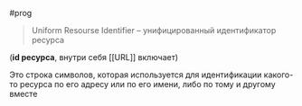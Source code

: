 #prog 

> Uniform Resourse Identifier – унифицированный идентификатор ресурса

(**id ресурса**, внутри себя [[URL]] включает)

Это строка символов, которая используется для идентификации какого-то ресурса по его адресу или по его имени, либо по тому и другому вместе

